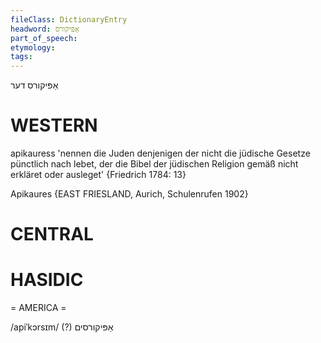 ```yaml
---
fileClass: DictionaryEntry
headword: אַפּיקורס
part_of_speech: 
etymology: 
tags: 
---
```

אַפּיקורס
דער

WESTERN
========

apikauress 'nennen die Juden denjenigen der nicht die jüdische Gesetze pünctlich nach lebet, der die Bibel der jüdischen Religion gemäß nicht erkläret oder ausleget' {Friedrich 1784: 13}

Apikaures {EAST FRIESLAND, Aurich, Schulenrufen 1902}

CENTRAL
========

HASIDIC
=======
= AMERICA = 

/apiˈkɔrsɪm/ (?) אַפּיקורסים